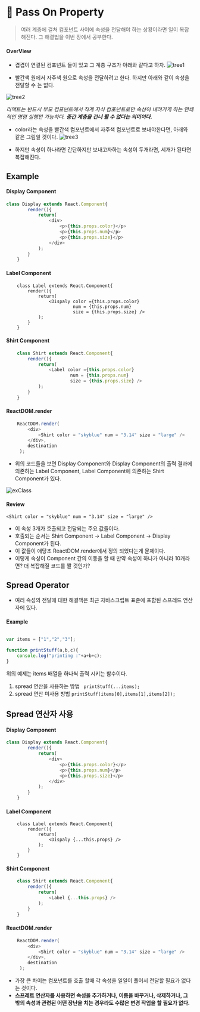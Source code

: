 # 🧤 Pass On Property

> 여러 계층에 걸쳐 컴포넌트 사이에 속성을 전달해야 하는 상황이라면 일이 복잡해진다. 그 해결법을 이번 장에서 공부한다.

#### OverView
- 겹겹이 연결된 컴포넌트 들이 있고 그 계층 구조가 아래와 같다고 하자.
![tree1](./image/property/tree1.png)

- 빨간색 원에서 자주색 원으로 속성을 전달하려고 한다. 하지만 아래와 같이 속성을 전달할 수 는 없다.

![tree2](./image/property/tree2.png)

*리액트는 반드시 부모 컴포넌트에서 직계 자식 컴포넌트로만 속성이 내려가게 하는 연쇄적인 명령 실행만 가능하다.* 
***중간 계층을 건너 뛸 수 없다는 의미이다.***

- color라는 속성을 빨간색 컴포넌트에서 자주색 컴포넌트로 보내야한다면, 아래와 같은 그림일 것이다.
![tree3](./image/property/tree3.png)

- 하지만 속성이 하나라면 간단하지만 보내고자하는 속성이 두개라면, 세개가 된다면 복잡해진다.

## Example
#### Display Component
```js
class Display extends React.Component{
        render(){
            return(
                <div>
                    <p>{this.props.color}</p>
                    <p>{this.props.num}</p>
                    <p>{this.props.size}</p>
                </div>
            );
        }
    }
```

#### Label Component
```JS
    class Label extends React.Component{
        render(){
            return(
                <Dispaly color ={this.props.color}
                         num = {this.props.num}
                         size = {this.props.size} />
            );
        }
    }
```

#### Shirt Component
```js
    class Shirt extends React.Component{
        render(){
            return(
                <Label color ={this.props.color}
                        num = {this.props.num}
                        size = {this.props.size} />
            );
        }
    }
```

#### ReactDOM.render
```js
    ReactDOM.render(
        <div>
            <Shirt color = "skyblue" num = "3.14" size = "large" />
        </div>,
        destination
     );
```

- 위의 코드들을 보면 Display Component와 Display Component의 출력 결과에 의존하는 Label Component, Label Component에 의존하는 Shirt Component가 있다.

![exClass](./image/property/exClass.png)

#### Review
`<Shirt color = "skyblue" num = "3.14" size = "large" />`
- 이 속성 3개가 호출되고 전달되는 주요 값들이다.
- 호출되는 순서는 Shirt Component -> Label Component -> Display Component가 된다.
- 이 값들이 애당초 ReactDOM.render에서 정의 되었다는게 문제이다.
- 이렇게 속성이 Component 간의 이동을 할 때 만약 속성이 하나가 아니라 10개라면? 더 복잡해질 코드를 짤 것인가?

## Spread Operator
- 여러 속성의 전달에 대한 해결책은 최근 자바스크립트 표준에 포함된 스프레드 연산자에 있다.

#### Example
```js

var items = ["1","2","3"];

function printStuff(a,b,c){
    console.log("printing :"+a+b+c);
}
```
위의 예제는 items 배열을 하나씩 출력 시키는 함수이다.
1. spread 연산을 사용하는 방법
` printStuff(...items);`
2. spread 연산 미사용 방법
` printStuff(items[0],items[1],items[2]); `

## Spread 연산자 사용
#### Display Component
```js
class Display extends React.Component{
        render(){
            return(
                <div>
                    <p>{this.props.color}</p>
                    <p>{this.props.num}</p>
                    <p>{this.props.size}</p>
                </div>
            );
        }
    }
```

#### Label Component
```JS
    class Label extends React.Component{
        render(){
            return(
                <Dispaly {...this.props} />
            );
        }
    }
```

#### Shirt Component
```js
    class Shirt extends React.Component{
        render(){
            return(
                <Label {...this.props} />
            );
        }
    }
```

#### ReactDOM.render
```js
    ReactDOM.render(
        <div>
            <Shirt color = "skyblue" num = "3.14" size = "large" />
        </div>,
        destination
     );
```

- 가장 큰 차이는 컴포넌트를 호출 할때 각 속성을 일일이 풀어서 전달할 필요가 없다는 것이다.
- **스프레트 연산자를 사용하면 속성을 추가하거나, 이름을 바꾸거나, 삭제하거나, 그 밖의 속성과 관련된 어떤 장난을 치는 경우라도 수많은 변경 작업을 할 필요가 없다.**
